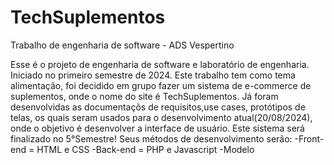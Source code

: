 # TechSuplementos
Trabalho de engenharia de software - ADS Vespertino

Esse é o projeto de engenharia de software e laboratório de engenharia.
Iniciado no primeiro semestre de 2024.
Este trabalho tem como tema alimentação, foi decidido em grupo fazer um sistema de e-commerce de suplementos, onde o nome do site é TechSuplementos.
Já foram desenvolvidas as documentaçõs de requisitos,use cases, protótipos de telas, os quais seram usados para o desenvolvimento atual(20/08/2024), onde o objetivo é desenvolver a interface de usuário.
Este sistema será finalizado no 5°Semestre!
Seus métodos de desenvolvimento serão:
-Front-end = HTML e CSS
-Back-end = PHP e Javascript
-Modelo 


